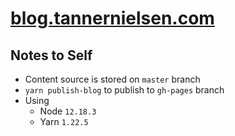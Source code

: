 # [blog.tannernielsen.com](https://blog.tannernielsen.com)

## Notes to Self
* Content source is stored on `master` branch
* `yarn publish-blog` to publish to `gh-pages` branch
* Using
    - Node `12.18.3`
    - Yarn `1.22.5`
